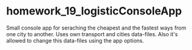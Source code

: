 # homework_19_logisticConsoleApp
Small console app for seraching the cheapest and the fastest ways from one city to another. Uses own transport and cities data-files. Also it's allowed to change this data-files using the app options. 
